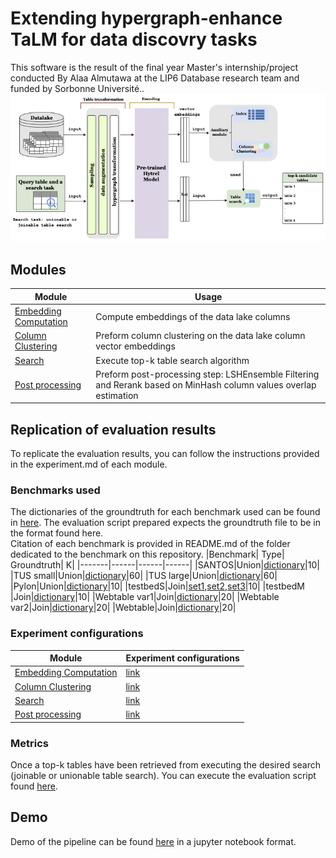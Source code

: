 # Extending hypergraph-enhance TaLM for data discovry tasks 
This software is the result of the final year Master's internship/project conducted By Alaa Almutawa at the LIP6 Database research team and funded by Sorbonne Université.. 
![pipeline](pipeline_final_final.png)
## Modules 
|Module| Usage| 
|-------|------|
|[Embedding Computation](embedding_computation/)|Compute embeddings of the data lake columns|
|[Column Clustering](clustering/y)|Preform column clustering on the data lake column vector embeddings|
|[Search](search/)|Execute top-k table search algorithm|
|[Post processing](post_processing/)|Preform post-processing step: LSHEnsemble Filtering and Rerank based on MinHash column values overlap estimation|

## Replication of evaluation results 

To replicate the evaluation results, you can follow the instructions provided in the experiment.md of each module. <br>

### Benchmarks used 
The dictionaries of the groundtruth for each benchmark used can be found in [here](benchmarks/). The evaluation script prepared expects the groundtruth file to be in the format found here. <br>
Citation of each benchmark is provided in README.md of the folder dedicated to the benchmark on this repository. 
|Benchmark| Type| Groundtruth| K|
|-------|------|------|------|
|SANTOS|Union|[dictionary](benchmarks/union/santos/santosUnionBenchmark.pickle)|10|
|TUS small|Union|[dictionary](benchmarks/union/TUS/small/sampled/tusLabeledtusUnionBenchmark)|60|
|TUS large|Union|[dictionary](benchmarks/union/TUS/large/sampled/tusLabeledtusLargeUnionBenchmark)|60|
|Pylon|Union|[dictionary](benchmarks/union/pylon/all_ground_truth_sans_recall.pkl)|10|
|testbedS|Join|[set1](benchmarks/join/nextiajd/testbedS/set1/join_dict_testbedS_set1.pkl),[set2](benchmarks/join/nextiajd/testbedS/set2/join_dict_testbedS_set2.pkl),[set3](benchmarks/join/nextiajd/testbedS/set3/join_dict_testbedS_set3.pkl)|10|
|testbedM |Join|[dictionary](benchmarks/join/nextiajd/testbedM/join_dict_testbedM_warpgate.pkl)|10|
|Webtable var1|Join|[dictionary](benchmarks/join/lakebench/webtables/small/join_dict_webtable_small.pkl)|20|
|Webtable var2|Join|[dictionary](benchmarks/join/lakebench/webtables/small_var2/join_dict_webtables_small_var2.pkl)|20|
|Webtable|Join|[dictionary](benchmarks/join/lakebench/webtables/join_dict_final.pkl)|20|
### Experiment configurations 
|Module| Experiment configurations|
|-------|------|
|[Embedding Computation](embedding_computation/)|[link](embedding_computation/experiments.md)|
|[Column Clustering](clustering/)|[link](clustering/experiments.md)|
|[Search](search/)|[link](search/experiments.md)|
|[Post processing](post_processing/)|[link](post_processing/experiments.md)|

### Metrics 
Once a top-k tables have been retrieved from executing the desired search (joinable or unionable table search). You can execute the evaluation script found [here](search/).

## Demo 
Demo of the pipeline can be found [here](demo.ipynb) in a jupyter notebook format. 


